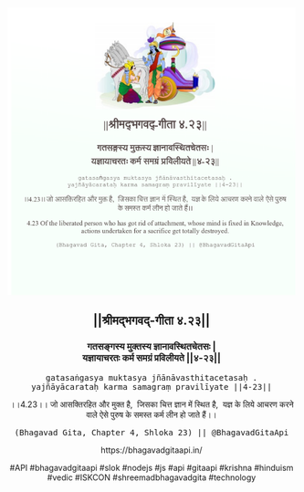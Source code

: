 <img src="../../asset/BG_4_23.png"/>
<center><h2>||श्रीमद्‍भगवद्‍-गीता ४.२३||</h2>
<h3>गतसङ्गस्य मुक्तस्य ज्ञानावस्थितचेतसः |<br/>यज्ञायाचरतः कर्म समग्रं प्रविलीयते ||४-२३||</h3>
<pre>gatasaṅgasya muktasya jñānāvasthitacetasaḥ .<br/>yajñāyācarataḥ karma samagraṃ pravilīyate ||4-23||</pre>
<p>।।4.23।। जो आसक्तिरहित और मुक्त है,  जिसका चित्त ज्ञान में स्थित है,  यज्ञ के लिये आचरण करने वाले ऐसे पुरुष के समस्त कर्म लीन हो जाते हैं।।</p>
<pre>(Bhagavad Gita, Chapter 4, Shloka 23) || @BhagavadGitaApi</pre><p>https://bhagavadgitaapi.in/</p><p>#API #bhagavadgitaapi #slok #nodejs #js #api #gitaapi #krishna #hinduism #vedic #ISKCON #shreemadbhagavadgita #technology</p></center>